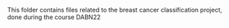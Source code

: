 This folder contains files related to the breast cancer classification project, done during the course DABN22
